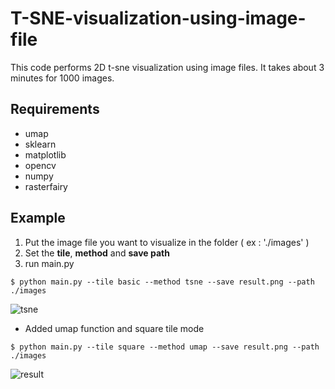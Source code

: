 # T-SNE-visualization-using-image-file

This code performs 2D t-sne visualization using image files.
It takes about 3 minutes for 1000 images.

## Requirements
* umap
* sklearn
* matplotlib
* opencv
* numpy
* rasterfairy

## Example

1. Put the image file you want to visualize in the folder ( ex : './images' )
2. Set the **tile**, **method** and **save path**
3. run main.py 
```
$ python main.py --tile basic --method tsne --save result.png --path ./images
```
![tsne](https://user-images.githubusercontent.com/54341727/125231339-8cbdcf00-e315-11eb-9e52-84c8cf8793ae.png)

+ Added umap function and square tile mode
```
$ python main.py --tile square --method umap --save result.png --path ./images
```

![result](https://user-images.githubusercontent.com/54341727/125379356-593d7c00-e3cb-11eb-9abc-b827e2b8ffa0.png)
